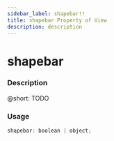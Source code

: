 ```yaml
---
sidebar_label: shapebar!!
title: shapebar Property of View
description: description
---
```


# shapebar

### Description

@short: TODO

### Usage

~~~js
shapebar: boolean | object;
~~~
